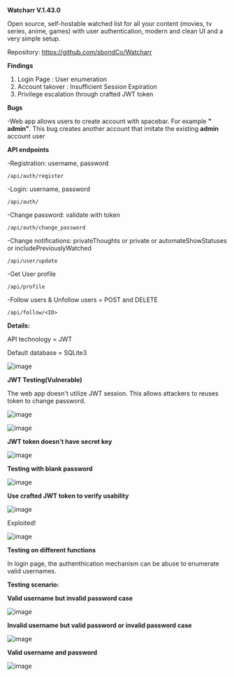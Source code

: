 **Watcharr V.1.43.0**

Open source, self-hostable watched list for all your content (movies, tv series, anime, games) with user authentication, modern and clean UI and a very simple setup.

Repository: https://github.com/sbondCo/Watcharr

**Findings**

1. Login Page : User enumeration
2. Account takover : Insufficient Session Expiration
3. Privilege escalation through crafted JWT token

**Bugs**

-Web app allows users to create account with spacebar. For example **" admin"**. This bug creates another account that imitate the existing **admin** account user

**API endpoints**

-Registration: username, password
```
/api/auth/register
```
-Login: username, password
```
/api/auth/
```
-Change password: validate with token
```
/api/auth/change_password
```
-Change notifications: privateThoughts or private or automateShowStatuses or includePreviouslyWatched
```
/api/user/update
```
-Get User profile
```
/api/profile
```
-Follow users & Unfollow users = POST and DELETE
```
/api/follow/<ID>
```





**Details:**

API technology = JWT 

Default database = SQLite3

![image](https://github.com/user-attachments/assets/65cde707-938a-4634-8a00-e57b74c00072)

**JWT Testing(Vulnerable)**

The web app doesn't utilize JWT session. This allows attackers to reuses token to change password.

![image](https://github.com/user-attachments/assets/79bd7932-7004-4bca-bf36-cdc97a82da1a)

![image](https://github.com/user-attachments/assets/c1120f0d-1926-4be4-8c1e-04a70d3ff59a)

**JWT token doesn't have secret key**

![image](https://github.com/user-attachments/assets/64c7e775-82cf-4a6b-88ac-00616daa2222)


**Testing with blank password** 

![image](https://github.com/user-attachments/assets/cf7cfbab-d8cb-4439-a87a-997da21e76e3)

**Use crafted JWT token to verify usability**

![image](https://github.com/user-attachments/assets/8cc1e396-e31b-44c1-a308-e286e8e511b9)

Exploited!

![image](https://github.com/user-attachments/assets/737f551f-50b6-4673-8315-7ca05af3c789)


**Testing on different functions**



In login page, the authenthication mechanism can be abuse to enumerate valid usernames.

**Testing scenario:**

**Valid username but invalid password case**

![image](https://github.com/user-attachments/assets/f20ad2dd-d808-4a1d-ba76-7eecfa91b0b3)

**Invalid username but valid password or invalid password case**

![image](https://github.com/user-attachments/assets/c2a24afd-c6ff-422a-ba79-f617bbcd11e6)

**Valid username and password**

![image](https://github.com/user-attachments/assets/45ae6955-6e3e-4ac5-bb84-3d794cfd3156)





